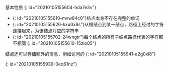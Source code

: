 基本性质
{: id="20210105155604-hda7e3v"}

* {: id="20210105155610-mvw84c0"}结点本身不存在完整的单词
* {: id="20210105155626-kxu0x8s"}从根结点到某一结点，路径上经过的字符连接起来，为该结点对应的字符串
* {: id="20210105155702-24wngtr"}每个结点的所有子结点路径代表的字符都不相同
{: id="20210105155610-15zio05"}

结点还可以存储额外的信息，例如访问的
{: id="20210105155941-a2g0xl8"}

{: id="20210105155939-0eq61nz"}

